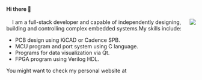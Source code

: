 #### Hi there 👋
<img src="https://github-readme-stats.vercel.app/api?username=ZhuYanzhen1&show_icons=true&count_private=true&hide_rank=false&include_all_commits=true" align="right">
&nbsp;&nbsp;&nbsp;&nbsp;I am a full-stack developer and capable of independently designing, building and controlling complex embedded systems.My skills include: 

+ PCB design using KiCAD or Cadence SPB.
+ MCU program and port system using C language.
+ Programs for data visualization via Qt.
+ FPGA program using Verilog HDL.

You might want to check my personal website at

